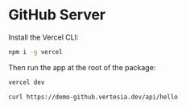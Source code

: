 # GitHub Server

Install the Vercel CLI:

```bash
npm i -g vercel
```

Then run the app at the root of the package:

```bash
vercel dev
```

```sh
curl https://demo-github.vertesia.dev/api/hello
```

